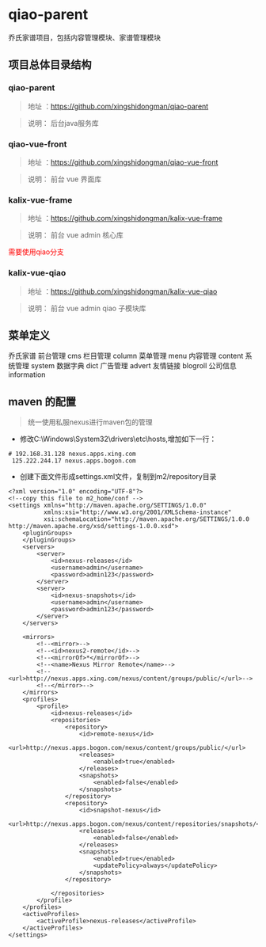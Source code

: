 # qiao-parent
乔氏家谱项目，包括内容管理模块、家谱管理模块
## 项目总体目录结构
### qiao-parent
> 地址 ：https://github.com/xingshidongman/qiao-parent

> 说明： 后台java服务库

### qiao-vue-front
> 地址 ：https://github.com/xingshidongman/qiao-vue-front

> 说明： 前台 vue 界面库

### kalix-vue-frame
> 地址 ：https://github.com/xingshidongman/kalix-vue-frame

> 说明： 前台 vue admin 核心库

<font color="red">需要使用qiao分支</font>

### kalix-vue-qiao
> 地址 ：https://github.com/xingshidongman/kalix-vue-qiao

> 说明： 前台 vue admin qiao 子模块库
## 菜单定义
乔氏家谱
  前台管理    cms
     栏目管理 column
     菜单管理 menu
     内容管理 content
  系统管理    system
     数据字典 dict
     广告管理 advert
     友情链接 blogroll
     公司信息 information

## maven 的配置
> 统一使用私服nexus进行maven包的管理

* 修改C:\Windows\System32\drivers\etc\hosts,增加如下一行：
``` 
# 192.168.31.128 nexus.apps.xing.com
 125.222.244.17 nexus.apps.bogon.com
```
* 创建下面文件形成settings.xml文件，复制到m2/repository目录
``` 
<?xml version="1.0" encoding="UTF-8"?>
<!--copy this file to m2_home/conf -->
<settings xmlns="http://maven.apache.org/SETTINGS/1.0.0"
          xmlns:xsi="http://www.w3.org/2001/XMLSchema-instance"
          xsi:schemaLocation="http://maven.apache.org/SETTINGS/1.0.0 http://maven.apache.org/xsd/settings-1.0.0.xsd">
    <pluginGroups>
    </pluginGroups>
    <servers>
        <server>
            <id>nexus-releases</id>
            <username>admin</username>
            <password>admin123</password>
        </server>
        <server>
            <id>nexus-snapshots</id>
            <username>admin</username>
            <password>admin123</password>
        </server>
    </servers>

    <mirrors>
        <!--<mirror>-->
        <!--<id>nexus2-remote</id>-->
        <!--<mirrorOf>*</mirrorOf>-->
        <!--<name>Nexus Mirror Remote</name>-->
        <!--<url>http://nexus.apps.xing.com/nexus/content/groups/public/</url>-->
        <!--</mirror>-->
    </mirrors>
    <profiles>
        <profile>
            <id>nexus-releases</id>
            <repositories>
                <repository>
                    <id>remote-nexus</id>
                    <url>http://nexus.apps.bogon.com/nexus/content/groups/public/</url>
                    <releases>
                        <enabled>true</enabled>
                    </releases>
                    <snapshots>
                        <enabled>false</enabled>
                    </snapshots>
                </repository>
                <repository>
                    <id>snapshot-nexus</id>
                    <url>http://nexus.apps.bogon.com/nexus/content/repositories/snapshots/</url>
                    <releases>
                        <enabled>false</enabled>
                    </releases>
                    <snapshots>
                        <enabled>true</enabled>
                        <updatePolicy>always</updatePolicy>
                    </snapshots>
                </repository>

            </repositories>
        </profile>
    </profiles>
    <activeProfiles>
        <activeProfile>nexus-releases</activeProfile>
    </activeProfiles>
</settings>

```